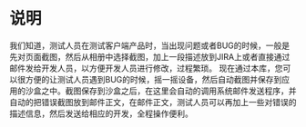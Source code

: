 
# 说明

我们知道，测试人员在测试客户端产品时，当出现问题或者BUG的时候，一般是先对页面截图，然后从相册中选择截图，加上一段描述放到JIRA上或者直接通过邮件发给开发人员，以方便开发人员进行修改，过程繁琐。
现在通过本库，您可以很方便的让测试人员遇到BUG的时候，摇一摇设备，然后自动截图并保存到应用的沙盒之中。截图保存到沙盒之后，在这里会自动的调用系统邮件发送程序，并自动的把错误截图放到邮件正文，在邮件正文，测试人员可以再加上一些对错误的描述信息，然后发送给相应的开发，全程操作便利。